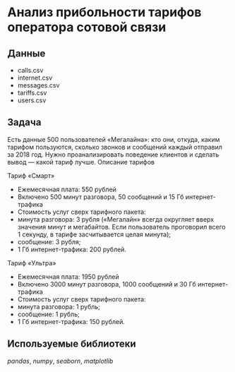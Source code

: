 # Анализ прибольности тарифов оператора сотовой связи


## Данные

* calls.csv
* internet.csv
* messages.csv
* tariffs.csv
* users.csv

## Задача

Есть данные 500 пользователей «Мегалайна»: кто они, откуда, каким тарифом пользуются, сколько
звонков и сообщений каждый отправил за 2018 год.
Нужно проанализировать поведение клиентов и сделать вывод — какой тариф лучше.
Описание тарифов

Тариф «Смарт»

* Ежемесячная плата: 550 рублей
* Включено 500 минут разговора, 50 сообщений и 15 Гб интернет-трафика
* Стоимость услуг сверх тарифного пакета:
* минута разговора: 3 рубля («Мегалайн» всегда округляет вверх значения минут и мегабайтов. Если пользователь проговорил всего 1 секунду, в тарифе засчитывается целая минута);
* сообщение: 3 рубля;
* 1 Гб интернет-трафика: 200 рублей.

Тариф «Ультра»

* Ежемесячная плата: 1950 рублей
* Включено 3000 минут разговора, 1000 сообщений и 30 Гб интернет-трафика
* Стоимость услуг сверх тарифного пакета:
* минута разговора: 1 рубль;
* сообщение: 1 рубль;
* 1 Гб интернет-трафика: 150 рублей. 

## Используемые библиотеки
*pandas*, *numpy*, *seaborn*, *matplotlib*
